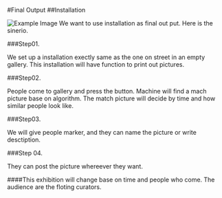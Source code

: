 #Final Output
##Installation

![Example Image](http://feng-yuting.com/wp-content/uploads/2014/03/Installation.jpg "Example Image")
We want to use installation as final out put. Here is the sinerio.

###Step01.

We set up a installation exectly same as the one on street in an empty gallery. This installation  will have function to print out pictures.

###Step02. 

People come to gallery and press the button. Machine will find a mach picture base on algorithm. The match picture will decide by time and how similar people look like.

###Step03. 

We will give people marker, and they can name the picture or write desctiption.

###Step 04. 

They can post the picture whereever they want.

####This exhibition will change base on time and people who come. The audience are the floting curators.









